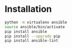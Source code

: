 # Installation

``` bash 
python -m virtualenv ansible
source ansible/bin/activate
pip install ansible
pip install --upgrade pip
pip install ansible-lint
```